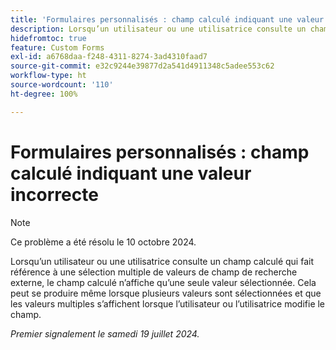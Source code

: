 ```yaml
---
title: 'Formulaires personnalisés : champ calculé indiquant une valeur incorrecte'
description: Lorsqu’un utilisateur ou une utilisatrice consulte un champ calculé qui fait référence à une sélection multiple de valeurs de champ de recherche externe, le champ calculé n’affiche qu’une seule valeur sélectionnée. Cela peut se produire même lorsque plusieurs valeurs sont sélectionnées et que les valeurs multiples s’affichent lorsque l’utilisateur ou l’utilisatrice modifie le champ.
hidefromtoc: true
feature: Custom Forms
exl-id: a6768daa-f248-4311-8274-3ad4310faad7
source-git-commit: e32c9244e39877d2a541d4911348c5adee553c62
workflow-type: ht
source-wordcount: '110'
ht-degree: 100%

---
```


# Formulaires personnalisés : champ calculé indiquant une valeur incorrecte

>[!NOTE]
>
>Ce problème a été résolu le 10 octobre 2024.

Lorsqu’un utilisateur ou une utilisatrice consulte un champ calculé qui fait référence à une sélection multiple de valeurs de champ de recherche externe, le champ calculé n’affiche qu’une seule valeur sélectionnée. Cela peut se produire même lorsque plusieurs valeurs sont sélectionnées et que les valeurs multiples s’affichent lorsque l’utilisateur ou l’utilisatrice modifie le champ.

_Premier signalement le samedi 19 juillet 2024._
